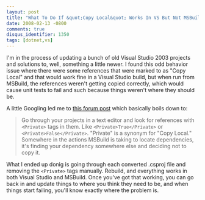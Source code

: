 ```yaml
---
layout: post
title: "What To Do If &quot;Copy Local&quot; Works In VS But Not MSBuild"
date: 2008-02-13 -0800
comments: true
disqus_identifier: 1350
tags: [dotnet,vs]
---
```

I'm in the process of updating a bunch of old Visual Studio 2003
projects and solutions to, well, something a little newer. I found this
odd behavior issue where there were some references that were marked to
as "Copy Local" and that would work fine in a Visual Studio build, but
when run from MSBuild, the references weren't getting copied correctly,
which would cause unit tests to fail and such because things weren't
where they should be.

A little Googling led me to [this forum
post](http://forums.microsoft.com/MSDN/ShowPost.aspx?PostID=2344232&SiteID=1)
which basically boils down to:

> Go through your projects in a text editor and look for references with
> `<Private>` tags in them. Like `<Private>True</Private>` or
> `<Private>False</Private>`. "Private" is a synonym for "Copy Local."
> Somewhere in the actions MSBuild is taking to locate dependencies,
> it's finding your dependency somewhere else and deciding not to copy
> it.

What I ended up donig is going through each converted .csproj file and
removing the `<Private>` tags manually. Rebuild, and everything works in
both Visual Studio and MSBuild. Once you've got that working, you can go
back in and update things to where you think they need to be, and when
things start failing, you'll know exactly where the problem is.
